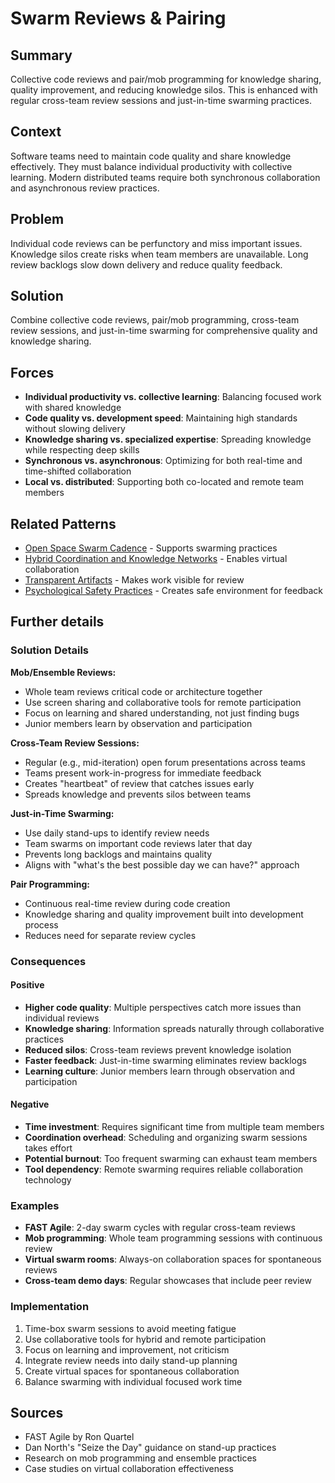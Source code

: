 ---
---
# Swarm Reviews & Pairing

## Summary
Collective code reviews and pair/mob programming for knowledge sharing, quality improvement, and reducing knowledge silos. This is enhanced with regular cross-team review sessions and just-in-time swarming practices.

## Context
Software teams need to maintain code quality and share knowledge effectively. They must balance individual productivity with collective learning. Modern distributed teams require both synchronous collaboration and asynchronous review practices.

## Problem
Individual code reviews can be perfunctory and miss important issues. Knowledge silos create risks when team members are unavailable. Long review backlogs slow down delivery and reduce quality feedback.

## Solution
Combine collective code reviews, pair/mob programming, cross-team review sessions, and just-in-time swarming for comprehensive quality and knowledge sharing.

## Forces
- **Individual productivity vs. collective learning**: Balancing focused work with shared knowledge
- **Code quality vs. development speed**: Maintaining high standards without slowing delivery
- **Knowledge sharing vs. specialized expertise**: Spreading knowledge while respecting deep skills
- **Synchronous vs. asynchronous**: Optimizing for both real-time and time-shifted collaboration
- **Local vs. distributed**: Supporting both co-located and remote team members

## Related Patterns
- [Open Space Swarm Cadence](open-space-swarm-cadence.md) - Supports swarming practices
- [Hybrid Coordination and Knowledge Networks](hybrid-coordination-knowledge-networks.md) - Enables virtual collaboration
- [Transparent Artifacts](transparent-artifacts.md) - Makes work visible for review
- [Psychological Safety Practices](psychological-safety-practices.md) - Creates safe environment for feedback

## Further details

### Solution Details
**Mob/Ensemble Reviews:**
- Whole team reviews critical code or architecture together
- Use screen sharing and collaborative tools for remote participation
- Focus on learning and shared understanding, not just finding bugs
- Junior members learn by observation and participation

**Cross-Team Review Sessions:**
- Regular (e.g., mid-iteration) open forum presentations across teams
- Teams present work-in-progress for immediate feedback
- Creates "heartbeat" of review that catches issues early
- Spreads knowledge and prevents silos between teams

**Just-in-Time Swarming:**
- Use daily stand-ups to identify review needs
- Team swarms on important code reviews later that day
- Prevents long backlogs and maintains quality
- Aligns with "what's the best possible day we can have?" approach

**Pair Programming:**
- Continuous real-time review during code creation
- Knowledge sharing and quality improvement built into development process
- Reduces need for separate review cycles

### Consequences

#### Positive
- **Higher code quality**: Multiple perspectives catch more issues than individual reviews
- **Knowledge sharing**: Information spreads naturally through collaborative practices
- **Reduced silos**: Cross-team reviews prevent knowledge isolation
- **Faster feedback**: Just-in-time swarming eliminates review backlogs
- **Learning culture**: Junior members learn through observation and participation

#### Negative
- **Time investment**: Requires significant time from multiple team members
- **Coordination overhead**: Scheduling and organizing swarm sessions takes effort
- **Potential burnout**: Too frequent swarming can exhaust team members
- **Tool dependency**: Remote swarming requires reliable collaboration technology

### Examples
- **FAST Agile**: 2-day swarm cycles with regular cross-team reviews
- **Mob programming**: Whole team programming sessions with continuous review
- **Virtual swarm rooms**: Always-on collaboration spaces for spontaneous reviews
- **Cross-team demo days**: Regular showcases that include peer review

### Implementation
1. Time-box swarm sessions to avoid meeting fatigue
2. Use collaborative tools for hybrid and remote participation
3. Focus on learning and improvement, not criticism
4. Integrate review needs into daily stand-up planning
5. Create virtual spaces for spontaneous collaboration
6. Balance swarming with individual focused work time

## Sources
- FAST Agile by Ron Quartel
- Dan North's "Seize the Day" guidance on stand-up practices
- Research on mob programming and ensemble practices
- Case studies on virtual collaboration effectiveness